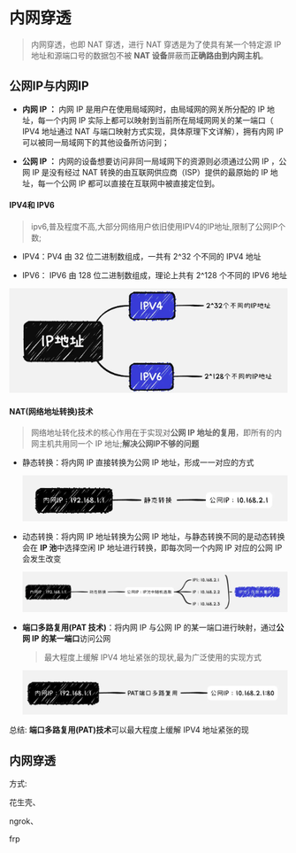 # 内网穿透

> 内网穿透，也即 NAT 穿透，进行 NAT 穿透是为了使具有某一个特定源 IP 地址和源端口号的数据包不被 **NAT 设备**屏蔽而**正确路由到内网主机**。

## 公网IP与内网IP

- **内网 IP ：** 内网 IP 是用户在使用局域网时，由局域网的网关所分配的 IP 地址，每一个内网 IP 实际上都可以映射到当前所在局域网网关的某一端口（ IPV4 地址通过 NAT 与端口映射方式实现，具体原理下文详解），拥有内网 IP 可以被同一局域网下的其他设备所访问到；

- **公网 IP ：** 内网的设备想要访问非同一局域网下的资源则必须通过公网 IP ，公网 IP 是没有经过 NAT 转换的由互联网供应商（ISP）提供的最原始的 IP 地址，每一个公网 IP 都可以直接在互联网中被直接定位到。



#### IPV4和 IPV6

> ipv6,普及程度不高,大部分网络用户依旧使用IPV4的IP地址,限制了公网IP个数;

- IPV4：PV4 由 32 位二进制数组成，一共有 2^32 个不同的 IPV4 地址

- IPV6： IPV6 由 128 位二进制数组成，理论上共有 2^128 个不同的 IPV6 地址

![IPV4和IPV6](img\IPV4和IPV6.png)

#### NAT(网络地址转换)技术

> 网络地址转化技术的核心作用在于实现对**公网 IP 地址的复用**，即所有的内网主机共用同一个 IP 地址;**解决公网IP不够的问题**

- 静态转换：将内网 IP 直接转换为公网 IP 地址，形成一一对应的方式

  ![静态转换](img\静态转换.png)

- 动态转换：将内网 IP 地址转换为公网 IP 地址，与静态转换不同的是动态转换会在 **IP 池**中选择空闲 IP 地址进行转换，即每次同一个内网 IP 对应的公网 IP 会发生改变

  ![动态转换](img\动态转换.png)

- **端口多路复用(PAT 技术)**：将内网 IP 与公网 IP 的某一端口进行映射，通过**公网 IP 的某一端口**访问公网

  > 最大程度上缓解 IPV4 地址紧张的现状,最为广泛使用的实现方式

  ![端口多路复用](img\端口多路复用.png)

总结: **端口多路复用(PAT)技术**可以最大程度上缓解 IPV4 地址紧张的现

## 内网穿透

方式:

花生壳、

ngrok、

frp